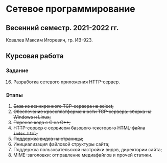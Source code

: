 # Сетевое программирование

## Весенний семестр. 2021-2022 гг.

Ковалев Максим Игоревич, гр. ИВ-923.

## Курсовая работа

### Задание

16. Разработка сетевого приложения HTTP-сервер.

### Этапы
1. ~~База из асинхронного TCP-сервера на select;~~
2. ~~Обеспечение кроссплатформенности TCP-сервера: сборка на Windows и Linux;~~
3. ~~Перенос кода с С на C++;~~
4. ~~HTTP-сервер с сервисом базового текстового HTML-файла `index.html`;~~
5. ~~Поддержка видов на страницы;~~
6. Инициализация файловой структуры сайта;
7. Поддержка пользовательской настройки видов, директории сайта;
8. MIME-заголовки: отправление медиафайлов и прочей статики.